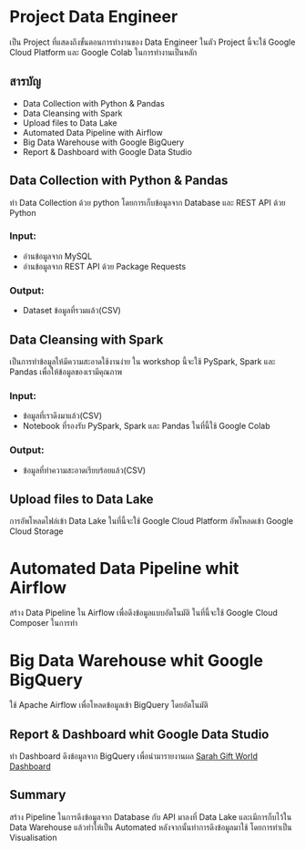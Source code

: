 # Project Data Engineer
เป็น Project ที่แสดงถึงขั้นตอนการทำงานของ Data Engineer ในตัว Project นี้จะใช้ Google Cloud Platform และ Google Colab ในการทำงานเป็นหลัก

## สารบัญ
* Data Collection with Python & Pandas
* Data Cleansing with Spark
* Upload files to Data Lake
* Automated Data Pipeline with Airflow
* Big Data Warehouse with Google BigQuery
* Report & Dashboard with Google Data Studio

## Data Collection with Python & Pandas
ทำ Data Collection ด้วย python โดยการเก็บข้อมูลจาก Database และ REST API ด้วย Python

### Input:
- อ่านข้อมูลจาก MySQL
- อ่านข้อมูลจาก REST API ด้วย Package Requests

### Output:
- Dataset ข้อมูลที่รวมแล้ว(CSV)



## Data Cleansing with Spark
เป็นการทำข้อมูลให้มีความสะอาดใช้งานง่าย ใน workshop นี้จะใช้ PySpark, Spark และ Pandas เพื่อให้ข้อมูลของเรามีคุณภาพ

### Input:
- ข้อมูลที่เราดึงมาแล้ว(CSV)
- Notebook ที่รองรับ PySpark, Spark และ Pandas ในที่นี้ใช้ Google Colab

### Output:
- ข้อมูลที่ทำความสะอาดเรียบร้อยแล้ว(CSV)



## Upload files to Data Lake
การอัพโหลดไฟล์เข้า Data Lake ในที่นี้จะใช้ Google Cloud Platform อัพโหลดเข้า Google Cloud Storage 



# Automated Data Pipeline whit Airflow
สร้าง Data Pipeline ใน Airflow เพื่อดึงข้อมูลแบบอัตโนมัติ ในที่นี้จะใช้ Google Cloud Composer ในการทำ



# Big Data Warehouse whit Google BigQuery
ใช้ Apache Airflow เพื่อโหลดข้อมูลเข้า BigQuery โดยอัตโนมัติ



## Report & Dashboard whit Google Data Studio
ทำ Dashboard ดึงข้อมูลจาก BigQuery เพื่อนำมารายงานผล
[Sarah Gift World Dashboard](https://datastudio.google.com/embed/u/0/reporting/6805ef50-0d56-4531-9cc3-7ec34a8843ea/page/O2KNC)


## Summary
สร้าง Pipeline ในการดึงข้อมูลจาก Database กับ API มาลงที่ Data Lake และเมีการก็บไว้ใน Data Warehouse แล้วทำให้เป็น Automated หลังจากนั้นทำการดึงข้อมูลมาใช้ โดยการทำเป็น Visualisation
